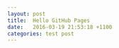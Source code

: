 ```yaml
---
layout: post
title:  Hello GitHub Pages
date:   2016-03-19 21:53:18 +1100
categories: test post
---
```

